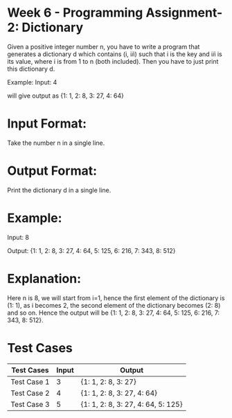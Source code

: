 # Week 6  - Programming Assignment-2: Dictionary

Given a positive integer number n, you have to write a program that generates a dictionary d which contains (i, i*i*i) such that i is the key and i*i*i is its value, where i is from 1 to n (both included).
Then you have to just print this dictionary d.

Example:
Input: 4

will give output as
{1: 1, 2: 8, 3: 27, 4: 64}

# Input Format:
Take the number n in a single line.

# Output Format:
Print the dictionary d in a single line.


# Example:

Input:
8

Output:
{1: 1, 2: 8, 3: 27, 4: 64, 5: 125, 6: 216, 7: 343, 8: 512}

# Explanation:

Here n is 8, we will start from i=1, hence the first element of the dictionary is (1: 1), as i becomes 2, the second element of the dictionary becomes (2: 8) and so on.
Hence the output will be {1: 1, 2: 8, 3: 27, 4: 64, 5: 125, 6: 216, 7: 343, 8: 512}.

# Test Cases

| Test Cases 	| Input 	| Output 	|
|-------------	|-------	|------------------------------------	|
| Test Case 1 	| 3 	| {1: 1, 2: 8, 3: 27} 	|
| Test Case 2 	| 4 	| {1: 1, 2: 8, 3: 27, 4: 64} 	|
| Test Case 3 	| 5 	| {1: 1, 2: 8, 3: 27, 4: 64, 5: 125} 	|
